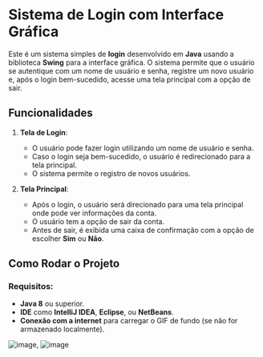 # Sistema de Login com Interface Gráfica

Este é um sistema simples de **login** desenvolvido em **Java** usando a biblioteca **Swing** para a interface gráfica. O sistema permite que o usuário se autentique com um nome de usuário e senha, registre um novo usuário e, após o login bem-sucedido, acesse uma tela principal com a opção de sair.

## Funcionalidades

1. **Tela de Login**:
   - O usuário pode fazer login utilizando um nome de usuário e senha.
   - Caso o login seja bem-sucedido, o usuário é redirecionado para a tela principal.
   - O sistema permite o registro de novos usuários.
   
2. **Tela Principal**:
   - Após o login, o usuário será direcionado para uma tela principal onde pode ver informações da conta.
   - O usuário tem a opção de sair da conta.
   - Antes de sair, é exibida uma caixa de confirmação com a opção de escolher **Sim** ou **Não**.

## Como Rodar o Projeto

### Requisitos:
- **Java 8** ou superior.
- **IDE** como **IntelliJ IDEA**, **Eclipse**, ou **NetBeans**.
- **Conexão com a internet** para carregar o GIF de fundo (se não for armazenado localmente).

![image](https://github.com/user-attachments/assets/f3a091ca-e361-47c8-b1f6-d24634c69b5d), ![image](https://github.com/user-attachments/assets/5760db1e-fb64-4cbb-bbb0-e278b8b58d6f)

